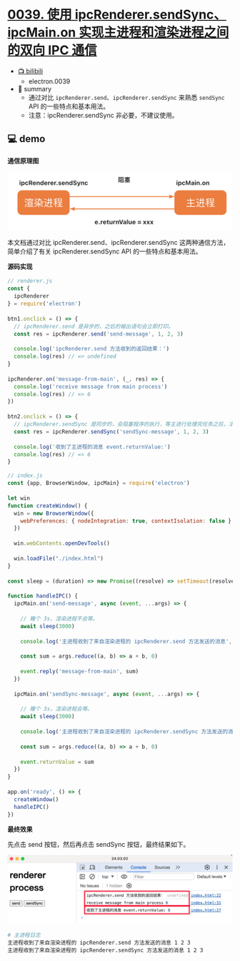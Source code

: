 # [0039. 使用 ipcRenderer.sendSync、ipcMain.on 实现主进程和渲染进程之间的双向 IPC 通信](https://github.com/Tdahuyou/electron/tree/main/0039.%20%E4%BD%BF%E7%94%A8%20ipcRenderer.sendSync%E3%80%81ipcMain.on%20%E5%AE%9E%E7%8E%B0%E4%B8%BB%E8%BF%9B%E7%A8%8B%E5%92%8C%E6%B8%B2%E6%9F%93%E8%BF%9B%E7%A8%8B%E4%B9%8B%E9%97%B4%E7%9A%84%E5%8F%8C%E5%90%91%20IPC%20%E9%80%9A%E4%BF%A1)

- [📺 bilibili](https://www.bilibili.com/video/BV1544219774)
  - electron.0039
- 📝 summary
  - 通过对比 `ipcRenderer.send`、`ipcRenderer.sendSync` 来熟悉 `sendSync` API 的一些特点和基本用法。
  - 注意：ipcRenderer.sendSync 非必要，不建议使用。

## 💻 demo

**通信原理图**

![](md-imgs/2024-10-05-20-10-08.png)

本文档通过对比 ipcRenderer.send、ipcRenderer.sendSync 这两种通信方法，简单介绍了有关 ipcRenderer.sendSync API 的一些特点和基本用法。

**源码实现**

```javascript
// renderer.js
const {
  ipcRenderer
} = require('electron')

btn1.onclick = () => {
  // ipcRenderer.send 是异步的，之后的输出语句会立即打印。
  const res = ipcRenderer.send('send-message', 1, 2, 3)

  console.log('ipcRenderer.send 方法收到的返回结果：')
  console.log(res) // => undefined
}

ipcRenderer.on('message-from-main', (_, res) => {
  console.log('receive message from main process')
  console.log(res) // => 6
})

btn2.onclick = () => {
  // ipcRenderer.sendSync 是同步的，会阻塞程序的执行，等主进行处理完任务之后，才会继续往下执行。
  const res = ipcRenderer.sendSync('sendSync-message', 1, 2, 3)

  console.log('收到了主进程的消息 event.returnValue:')
  console.log(res) // => 6
}
```

```javascript
// index.js
const {app, BrowserWindow, ipcMain} = require('electron')

let win
function createWindow() {
  win = new BrowserWindow({
    webPreferences: { nodeIntegration: true, contextIsolation: false }
  })

  win.webContents.openDevTools()

  win.loadFile("./index.html")
}

const sleep = (duration) => new Promise((resolve) => setTimeout(resolve, duration))

function handleIPC() {
  ipcMain.on('send-message', async (event, ...args) => {

    // 睡个 3s，渲染进程不会等。
    await sleep(3000)

    console.log('主进程收到了来自渲染进程的 ipcRenderer.send 方法发送的消息', ...args)

    const sum = args.reduce((a, b) => a + b, 0)

    event.reply('message-from-main', sum)
  })

  ipcMain.on('sendSync-message', async (event, ...args) => {

    // 睡个 3s，渲染进程会等。
    await sleep(3000)

    console.log('主进程收到了来自渲染进程的 ipcRenderer.sendSync 方法发送的消息', ...args)

    const sum = args.reduce((a, b) => a + b, 0)

    event.returnValue = sum
  })
}

app.on('ready', () => {
  createWindow()
  handleIPC()
})
```

**最终效果**

先点击 send 按钮，然后再点击 sendSync 按钮，最终结果如下。

![](md-imgs/2024-10-05-20-11-21.png)

```bash
# 主进程日志
主进程收到了来自渲染进程的 ipcRenderer.send 方法发送的消息 1 2 3
主进程收到了来自渲染进程的 ipcRenderer.sendSync 方法发送的消息 1 2 3
```

